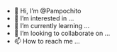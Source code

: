 - 👋 Hi, I’m @Pampochito
- 👀 I’m interested in ...
- 🌱 I’m currently learning ...
- 💞️ I’m looking to collaborate on ...
- 📫 How to reach me ...

<!---
Pampochito/Pampochito is a ✨ special ✨ repository because its `README.md` (this file) appears on your GitHub profile.
You can click the Preview link to take a look at your changes.
--->
